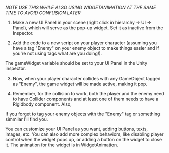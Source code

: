 *NOTE USE THIS WHILE ALSO USING WIDGETANIMATION AT THE SAME TIME TO AVOID CONFUSION LATER*

1. Make a new UI Panel in your scene (right click in hierarchy -> UI -> Panel), which will serve as the pop-up widget. 
Set it as inactive from the Inspector.

2. Add the code to a new script on your player character (assuming you have a tag "Enemy" on your enemy object to make things easier and if
you're not using tags what are you doing!).

The gameWidget variable should be set to your UI Panel in the Unity inspector. 

3. Now, when your player character collides with any 
GameObject tagged as "Enemy", the game widget will be made active, making it pop.

4. Remember, for the collision to work, both the player and the enemy need to have Collider components and at least one of them needs to 
have a Rigidbody component. Also, 

If you forget to tag your enemy objects with the "Enemy" tag or something simmilar I'll find you.

You can customize your UI Panel as you want, adding buttons, texts, images, etc. You can also add more complex behaviors, 
like disabling player control when the widget pops up, or adding a button on the widget to close it.
The animation for the widget is in WidgetAnimation.
